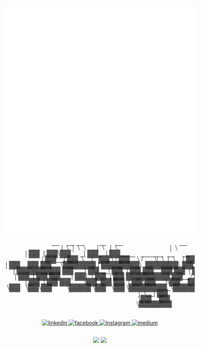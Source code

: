 <div align="center">
 <img class="image" src="header.svg">
</div>

<div align="center" style="width:100%;">
 <pre><span style='font-family: "Lucida Console";line-height: 15px;font-size: 20px;display: inline-block;'>&nbsp;__&nbsp;&nbsp;&nbsp;&nbsp;__&nbsp;__&nbsp;&nbsp;&nbsp;&nbsp;&nbsp;&nbsp;&nbsp;&nbsp;__&nbsp;&nbsp;&nbsp;&nbsp;&nbsp;__&nbsp;&nbsp;&nbsp;&nbsp;&nbsp;&nbsp;&nbsp;&nbsp;&nbsp;&nbsp;&nbsp;&nbsp;&nbsp;&nbsp;&nbsp;&nbsp;&nbsp;&nbsp;&nbsp;&nbsp;&nbsp;&nbsp;&nbsp;&nbsp;&nbsp;&nbsp;&nbsp;&nbsp;&nbsp;&nbsp;__&nbsp;<br>|&nbsp;&nbsp;\&nbsp;&nbsp;|&nbsp;&nbsp;\&nbsp;&nbsp;\&nbsp;&nbsp;&nbsp;&nbsp;&nbsp;&nbsp;|&nbsp;&nbsp;\&nbsp;&nbsp;&nbsp;|&nbsp;&nbsp;\&nbsp;&nbsp;&nbsp;&nbsp;&nbsp;&nbsp;&nbsp;&nbsp;&nbsp;&nbsp;&nbsp;&nbsp;&nbsp;&nbsp;&nbsp;&nbsp;&nbsp;&nbsp;&nbsp;&nbsp;&nbsp;&nbsp;&nbsp;&nbsp;&nbsp;&nbsp;&nbsp;&nbsp;|&nbsp;&nbsp;\<br>|&nbsp;▓▓&nbsp;&nbsp;|&nbsp;▓▓\▓▓&nbsp;&nbsp;&nbsp;&nbsp;&nbsp;_|&nbsp;▓▓_&nbsp;&nbsp;|&nbsp;▓▓____&nbsp;&nbsp;&nbsp;______&nbsp;&nbsp;__&nbsp;&nbsp;&nbsp;&nbsp;__&nbsp;&nbsp;&nbsp;&nbsp;&nbsp;|&nbsp;▓▓<br>|&nbsp;▓▓__|&nbsp;▓▓&nbsp;&nbsp;\&nbsp;&nbsp;&nbsp;&nbsp;|&nbsp;&nbsp;&nbsp;▓▓&nbsp;\&nbsp;|&nbsp;▓▓&nbsp;&nbsp;&nbsp;&nbsp;\&nbsp;/&nbsp;&nbsp;&nbsp;&nbsp;&nbsp;&nbsp;\|&nbsp;&nbsp;\&nbsp;&nbsp;|&nbsp;&nbsp;\&nbsp;&nbsp;&nbsp;&nbsp;|&nbsp;▓▓<br>|&nbsp;▓▓&nbsp;&nbsp;&nbsp;&nbsp;▓▓&nbsp;▓▓&nbsp;&nbsp;&nbsp;&nbsp;&nbsp;\▓▓▓▓▓▓&nbsp;|&nbsp;▓▓▓▓▓▓▓\&nbsp;&nbsp;▓▓▓▓▓▓\&nbsp;▓▓&nbsp;&nbsp;|&nbsp;▓▓&nbsp;&nbsp;&nbsp;&nbsp;|&nbsp;▓▓<br>|&nbsp;▓▓▓▓▓▓▓▓&nbsp;▓▓&nbsp;&nbsp;&nbsp;&nbsp;&nbsp;&nbsp;|&nbsp;▓▓&nbsp;__|&nbsp;▓▓&nbsp;&nbsp;|&nbsp;▓▓&nbsp;▓▓&nbsp;&nbsp;&nbsp;&nbsp;▓▓&nbsp;▓▓&nbsp;&nbsp;|&nbsp;▓▓&nbsp;&nbsp;&nbsp;&nbsp;&nbsp;\▓▓<br>|&nbsp;▓▓&nbsp;&nbsp;|&nbsp;▓▓&nbsp;▓▓&nbsp;&nbsp;&nbsp;&nbsp;&nbsp;&nbsp;|&nbsp;▓▓|&nbsp;&nbsp;\&nbsp;▓▓&nbsp;&nbsp;|&nbsp;▓▓&nbsp;▓▓▓▓▓▓▓▓&nbsp;▓▓__/&nbsp;▓▓&nbsp;&nbsp;&nbsp;&nbsp;&nbsp;__&nbsp;<br>|&nbsp;▓▓&nbsp;&nbsp;|&nbsp;▓▓&nbsp;▓▓&nbsp;&nbsp;&nbsp;&nbsp;&nbsp;&nbsp;&nbsp;\▓▓&nbsp;&nbsp;▓▓&nbsp;▓▓&nbsp;&nbsp;|&nbsp;▓▓\▓▓&nbsp;&nbsp;&nbsp;&nbsp;&nbsp;\\▓▓&nbsp;&nbsp;&nbsp;&nbsp;▓▓&nbsp;&nbsp;&nbsp;&nbsp;|&nbsp;&nbsp;\<br>&nbsp;\▓▓&nbsp;&nbsp;&nbsp;\▓▓\▓▓&nbsp;&nbsp;&nbsp;&nbsp;&nbsp;&nbsp;&nbsp;&nbsp;\▓▓▓▓&nbsp;\▓▓&nbsp;&nbsp;&nbsp;\▓▓&nbsp;\▓▓▓▓▓▓▓_\▓▓▓▓▓▓▓&nbsp;&nbsp;&nbsp;&nbsp;&nbsp;\▓▓<br>&nbsp;&nbsp;&nbsp;&nbsp;&nbsp;&nbsp;&nbsp;&nbsp;&nbsp;&nbsp;&nbsp;&nbsp;&nbsp;&nbsp;&nbsp;&nbsp;&nbsp;&nbsp;&nbsp;&nbsp;&nbsp;&nbsp;&nbsp;&nbsp;&nbsp;&nbsp;&nbsp;&nbsp;&nbsp;&nbsp;&nbsp;&nbsp;&nbsp;&nbsp;&nbsp;&nbsp;&nbsp;&nbsp;&nbsp;&nbsp;&nbsp;&nbsp;&nbsp;&nbsp;|&nbsp;&nbsp;\__|&nbsp;▓▓&nbsp;&nbsp;&nbsp;&nbsp;&nbsp;&nbsp;&nbsp;&nbsp;<br>&nbsp;&nbsp;&nbsp;&nbsp;&nbsp;&nbsp;&nbsp;&nbsp;&nbsp;&nbsp;&nbsp;&nbsp;&nbsp;&nbsp;&nbsp;&nbsp;&nbsp;&nbsp;&nbsp;&nbsp;&nbsp;&nbsp;&nbsp;&nbsp;&nbsp;&nbsp;&nbsp;&nbsp;&nbsp;&nbsp;&nbsp;&nbsp;&nbsp;&nbsp;&nbsp;&nbsp;&nbsp;&nbsp;&nbsp;&nbsp;&nbsp;&nbsp;&nbsp;&nbsp;&nbsp;\▓▓&nbsp;&nbsp;&nbsp;&nbsp;▓▓&nbsp;&nbsp;&nbsp;&nbsp;&nbsp;&nbsp;&nbsp;&nbsp;<br>&nbsp;&nbsp;&nbsp;&nbsp;&nbsp;&nbsp;&nbsp;&nbsp;&nbsp;&nbsp;&nbsp;&nbsp;&nbsp;&nbsp;&nbsp;&nbsp;&nbsp;&nbsp;&nbsp;&nbsp;&nbsp;&nbsp;&nbsp;&nbsp;&nbsp;&nbsp;&nbsp;&nbsp;&nbsp;&nbsp;&nbsp;&nbsp;&nbsp;&nbsp;&nbsp;&nbsp;&nbsp;&nbsp;&nbsp;&nbsp;&nbsp;&nbsp;&nbsp;&nbsp;&nbsp;&nbsp;\▓▓▓▓▓▓&nbsp;&nbsp;&nbsp;&nbsp;&nbsp;&nbsp;&nbsp;&nbsp;&nbsp;<br></spa></pre>
</div>
                                              


<div align="center">
 <br>
<a href="https://linkedin.com/in/thanarak-leenanon-974aba204" target="_blank">
<img src=https://img.shields.io/badge/linkedin-%231E77B5.svg?&style=for-the-badge&logo=linkedin&logoColor=white alt=linkedin style="margin-bottom: 10px;" />
</a>
<a href="https://www.facebook.com/LEE.LEEbank" target="_blank">
<img src=https://img.shields.io/badge/facebook-%232E87FB.svg?&style=for-the-badge&logo=facebook&logoColor=white alt=facebook style="margin-bottom: 10px;" />
</a>
<a href="https://instagram.com/1ee_bank" target="_blank">
<img src=https://img.shields.io/badge/instagram-%23000000.svg?&style=for-the-badge&logo=instagram&logoColor=white alt=instagram style="margin-bottom: 10px;" />
</a>
<a href="https://medium.com/@Thanarak.lee" target="_blank">
<img src=https://img.shields.io/badge/medium-%23292929.svg?&style=for-the-badge&logo=medium&logoColor=white alt=medium style="margin-bottom: 10px;" />
</a>

</div>  
 
<div align="center">
 <br>
<img src="https://github-readme-stats.vercel.app/api/top-langs/?username=Thanaraklee&hide_border=true&layout=compact" align="center" />
<img src="https://komarev.com/ghpvc/?username=Thanaraklee&&style=flat-square" align="center" />
<br>
</div>



<br/>  


<br />
